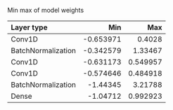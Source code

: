 Min max of model weights

| Layer type         |       Min |      Max |
|:-------------------|----------:|---------:|
| Conv1D             | -0.653971 | 0.4028   |
| BatchNormalization | -0.342579 | 1.33467  |
| Conv1D             | -0.631173 | 0.549957 |
| Conv1D             | -0.574646 | 0.484918 |
| BatchNormalization | -1.44345  | 3.21788  |
| Dense              | -1.04712  | 0.992923 |